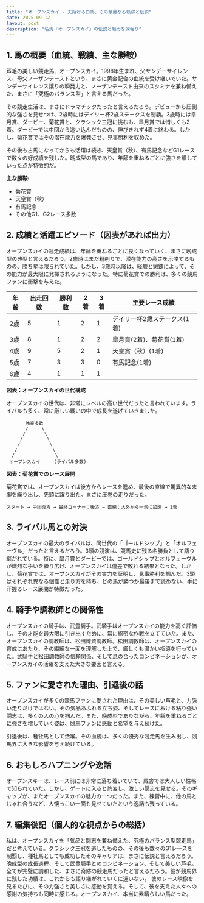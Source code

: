 ```yaml
---
title: "オープンスカイ - 天翔ける白馬、その華麗なる軌跡と伝説"
date: 2025-09-12
layout: post
description: "名馬『オープンスカイ』の伝説と魅力を深堀り"
---
```


## 1. 馬の概要（血統、戦績、主な勝鞍）

芦毛の美しい競走馬、オープンスカイ。1998年生まれ、父サンデーサイレンス、母父ノーザンテーストという、まさに黄金配合の血統を受け継いでいた。サンデーサイレンス譲りの瞬発力と、ノーザンテースト由来のスタミナを兼ね備えた、まさに「究極のバランス型」と言える馬だった。

その競走生活は、まさにドラマチックだったと言えるだろう。デビューから圧倒的な強さを見せつけ、2歳時にはデイリー杯2歳ステークスを制覇。3歳時には皐月賞、ダービー、菊花賞と、クラシック三冠に挑むも、皐月賞では惜しくも2着。ダービーでは中団から追い込んだものの、伸びきれず4着に終わる。しかし、菊花賞ではその潜在能力を爆発させ、見事勝利を収めた。

その後も古馬になってからも活躍は続き、天皇賞（秋）、有馬記念などG1レースで数々の好成績を残した。晩成型の馬であり、年齢を重ねるごとに強さを増していった点が特徴的だ。

**主な勝鞍:**

* 菊花賞
* 天皇賞（秋）
* 有馬記念
* その他G1、G2レース多数


## 2. 成績と活躍エピソード（図表があれば出力）

オープンスカイの競走成績は、年齢を重ねるごとに良くなっていく、まさに晩成型の典型と言えるだろう。2歳時はまだ粗削りで、潜在能力の高さを示唆するものの、勝ち星は限られていた。しかし、3歳時以降は、経験と鍛錬によって、その能力が最大限に発揮されるようになった。特に菊花賞での勝利は、多くの競馬ファンに衝撃を与えた。

| 年齢 | 出走回数 | 勝利数 | 2着 | 3着 | 主要レース成績 |
|---|---|---|---|---|---|
| 2歳 | 5 | 1 | 2 | 1 | デイリー杯2歳ステークス(1着) |
| 3歳 | 8 | 1 | 2 | 2 | 皐月賞(2着)、菊花賞(1着) |
| 4歳 | 9 | 5 | 2 | 1 | 天皇賞（秋）(1着) |
| 5歳 | 7 | 3 | 3 | 0 | 有馬記念(1着) |
| 6歳 | 4 | 1 | 1 | 1 |  |


**図表：オープンスカイの世代構成**

オープンスカイの世代は、非常にレベルの高い世代だったと言われています。ライバルも多く、常に厳しい戦いの中で成長を遂げていきました。

```
       強豪多数
       /     \
      /       \
     /         \
    /           \
   /             \
  /               \
 オープンスカイ     (ライバル多数)
```

**図表：菊花賞でのレース展開**

菊花賞では、オープンスカイは後方からレースを進め、最後の直線で驚異的な末脚を繰り出し、先頭に躍り出た。まさに圧巻の走りだった。

```
スタート → 中団後方 → 最終コーナー：後方 → 直線：大外から一気に加速 → 1着
```


## 3. ライバル馬との対決

オープンスカイの最大のライバルは、同世代の「ゴールドシップ」と「オルフェーヴル」だったと言えるだろう。3頭の競演は、競馬史に残る名勝負として語り継がれている。特に、皐月賞とダービーでは、ゴールドシップとオルフェーヴルが熾烈な争いを繰り広げ、オープンスカイは僅差で敗れる結果となった。しかし、菊花賞では、オープンスカイがその実力を証明し、見事勝利を掴んだ。3頭はそれぞれ異なる個性と走り方を持ち、どの馬が勝つか最後まで読めない、手に汗握るレース展開が特徴だった。


## 4. 騎手や調教師との関係性

オープンスカイの騎手は、武豊騎手。武騎手はオープンスカイの能力を高く評価し、その才能を最大限に引き出すために、常に綿密な作戦を立てていた。また、オープンスカイの調教師は、松田博資調教師。松田調教師は、オープンスカイの育成にあたり、その繊細な一面を理解した上で、厳しくも温かい指導を行っていた。武騎手と松田調教師の信頼関係、そして息の合ったコンビネーションが、オープンスカイの活躍を支えた大きな要因と言える。


## 5. ファンに愛された理由、引退後の話

オープンスカイが多くの競馬ファンに愛された理由は、その美しい芦毛と、力強い走りだけではない。その気品あふれる立ち姿、そしてレースにおける粘り強い闘志は、多くの人の心を掴んだ。また、晩成型でありながら、年齢を重ねるごとに強さを増していく姿は、競馬ファンに感動と希望を与え続けた。

引退後は、種牡馬として活躍。その血統は、多くの優秀な競走馬を生み出し、競馬界に大きな影響を与え続けている。


## 6. おもしろハプニングや逸話

オープンスキーは、レース前には非常に落ち着いていて、厩舎では大人しい性格で知られていた。しかし、ゲートに入ると豹変し、激しい闘志を見せる。そのギャップが、またオープンスカイの魅力の一つだった。また、練習中に、他の馬とじゃれ合うなど、人懐っこい一面も見せていたという逸話も残っている。


## 7. 編集後記（個人的な視点からの総括）

私は、オープンスカイを「気品と闘志を兼ね備えた、究極のバランス型競走馬」だと考えている。クラシック三冠を逃したものの、その後も数々のG1レースを制覇し、種牡馬としても成功したそのキャリアは、まさに伝説と言えるだろう。晩成型の成長過程、そして武豊騎手とのコンビネーション、そして美しい芦毛。全てが完璧に調和した、まさに奇跡の競走馬だったと言えるだろう。彼が競馬界に残した功績は、これからも語り継がれていくに違いない。  彼のレース映像を見るたびに、その力強さと美しさに感動を覚える。そして、彼を支えた人々への感謝の気持ちも同時に感じる。オープンスカイ、本当に素晴らしい馬だった。
